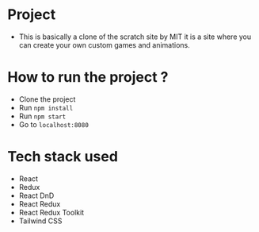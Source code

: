 # Project

- This is basically a clone of the scratch site by MIT it is a site where you can create your own custom games and animations.


# How to run the project ?

- Clone the project
- Run `npm install`
- Run `npm start`
- Go to `localhost:8080`


# Tech stack used

- React
- Redux
- React DnD 
- React Redux
- React Redux Toolkit
- Tailwind CSS